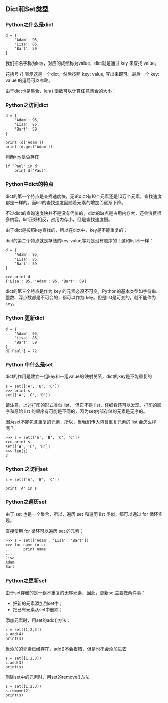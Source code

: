 ## Dict和Set类型

### Python之什么是dict

```
d = {
    'Adam': 95,
    'Lisa': 85,
    'Bart': 59
}
```

我们把名字称为key，对应的成绩称为value，dict就是通过 key 来查找 value。


花括号 {} 表示这是一个dict，然后按照 key: value, 写出来即可。最后一个 key: value 的逗号可以省略。

由于dict也是集合，len() 函数可以计算任意集合的大小：

### Python之访问dict

```
d = {
    'Adam': 95,
    'Lisa': 85,
    'Bart': 59
}

print (d['Adam'])
print (d.get('Adam'))
```

判断key是否存在

```
if 'Paul' in d:
    print d['Paul']
```


### Python中dict的特点

dict的第一个特点是查找速度快，无论dict有10个元素还是10万个元素，查找速度都是一样的。而list的查找速度回随着元素的增加而逐渐下降。

不过dict的查询速度快并不是没有代价的，dict的缺点是占用内存大，还会浪费很多内容，list正好相反，占用内存小，但是查找速度慢。

由于dict是按照key查找的，所以在dict中，key是不能重复的；

dict的第二个特点就是存储的key-value序对是没有顺序的！这和list不一样：

```
d = {
    'Adam': 95,
    'Lisa': 85,
    'Bart': 59
}

>>> print d
{'Lisa': 85, 'Adam': 95, 'Bart': 59}
```

dict的第三个特点是作为 key 的元素必须不可变，Python的基本类型如字符串、整数、浮点数都是不可变的，都可以作为 key。但是list是可变的，就不能作为 key。


### Python 更新dict

```
d = {
    'Adam': 95,
    'Lisa': 85,
    'Bart': 59
}
d['Paul'] = 72
```

### Python 中什么是set

dict的作用是建立一组key和一组value的映射关系，dict的key是不能重复的

```
s = set(['A', 'B', 'C'])
>>> print s
set(['A', 'C', 'B'])
```
请注意，上述打印的形式类似 list， 但它不是 list，仔细看还可以发现，打印的顺序和原始 list 的顺序有可能是不同的，因为set内部存储的元素是无序的。

因为set不能包含重复的元素，所以，当我们传入包含重复元素的 list 会怎么样呢？

```
>>> s = set(['A', 'B', 'C', 'C'])
>>> print s
set(['A', 'C', 'B'])
>>> len(s)
3
```


### Python 之访问set

```
s = set(['A', 'B', 'C'])

print 'A' in s
```


### Python之遍历set

由于 set 也是一个集合，所以，遍历 set 和遍历 list 类似，都可以通过 for 循环实现。

直接使用 for 循环可以遍历 set 的元素：

```
>>> s = set(['Adam', 'Lisa', 'Bart'])
>>> for name in s:
...     print name
...
Lisa
Adam
Bart
```

### Python之更新set

由于set存储的是一组不重复的无序元素，因此，更新set主要做两件事：

- 把新的元素添加到set中；
- 把已有元素从set中删除；

添加元素时，用set的add()方法：
```
s = set([1,2,3])
s.add(4)
print(s)
```
当添加的元素已经存在，add()不会报错，但是也不会添加进去

```
s = set([1,2,3])
s.add(3)
print(s)
```
删除set中的元素时，用set的remove()方法
```
s = set([1,2,3])
s.remove(2)
print(s)
```



